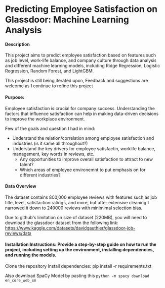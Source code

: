 # Predicting Employee Satisfaction on Glassdoor: Machine Learning Analysis

#### Description
This project aims to predict employee satisfaction based on features such as job level, work-life balance, and company culture through data analysis and different machine learning models, including Ridge Regression, Logistic Regression, Random Forest, and LightGBM.

This project is still being iterated upon,
Feedback and suggestions are welcome as I continue to refine this project

#### Purpose:
Employee satisfaction is crucial for company success. Understanding the factors that influence satisfaction can help in making data-driven decisions to improve the workplace environment.

Few of the goals and question I had in mind:
- Understand the relation/correlation among employee satisfaction and industries (is it same all throughout?)
- Understand the key drivers for employee satisfactin, worklife balance, management, key words in reviews, etc.
    - Any opportunities to improve overall satisfaction to attract to new talent?
    - Which areas of employee environemnt to put emphasis on for different industries?

#### Data Overview
The dataset contains 800,000 employee reviews with features such as job title, level, satisfaction ratings, and more, but after extensive cleaning I narrowed it down to 240000 reviews with minimimal selection bias.

Due to github's limitation on size of dataset (220MB), you will need to download the glassdoor dataset from the following link:
https://www.kaggle.com/datasets/davidgauthier/glassdoor-job-reviews/data


#### Installation Instructions: Provide a step-by-step guide on how to run the project, including setting up the environment, installing dependencies, and running the models.
Clone the repository
Install dependencies: pip install -r requirements.txt

Also download SpaCy Model by pasting this 
`python -m spacy download en_core_web_sm`


